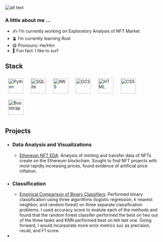 ![alt text](https://raw.github.com/chrisnish4/chrisnish4/main/header.png?raw=true)

### A little about me ...

- :writing_hand: I’m currently working on Exploratory Analysis of NFT Market
- :potted_plant: I’m currently learning Rust
- 😄 Pronouns: He/Him
- :ocean: Fun fact: I like to surf 

## Stack
<div align='left'>
<img style='margin:10px' src='https://profilinator.rishav.dev/skills-assets/python-original.svg' alt='Python' height='50' /> 
<img style='margin:10px' src='https://www.pinpng.com/pngs/m/561-5614152_sqlite-square-icon-sqlite-logo-hd-png-download.png' alt='SQLite' height='50' /> 
<img style='margin:10px' src='https://profilinator.rishav.dev/skills-assets/amazonwebservices-original-wordmark.svg' alt='AWS' height='50' />
<img style='margin:10px' src='https://profilinator.rishav.dev/skills-assets/google_cloud-icon.svg' alt='GCS' height='50' />
<img style='margin:10px' src='https://profilinator.rishav.dev/skills-assets/html5-original-wordmark.svg' alt='HTML' height='50' />
<img style='margin:10px' src='https://profilinator.rishav.dev/skills-assets/css3-original-wordmark.svg' alt='CSS' height='50' />
<img style='margin:10px' src='https://profilinator.rishav.dev/skills-assets/bootstrap-plain.svg' alt='Bootstrap' height='50' />
</div>

## Projects
- ### Data Analysis and Visualizations 
  - [Ethereum NFT EDA](https://github.com/chrisnish4/ethereum_NFT_EDA): Analysis of minting and transfer data of NFTs create on the Ethereum blockchain. Sought to find NFT projects with most rapidly increasing prices, found evidence of artificial price inflation.

- ### Classification 
  - [Empirical Comparison of Binary Classifiers](https://github.com/chrisnish4/Empirical-Comparison-Supervised-Learning-): Performed binary classification using three algorithms (logistic regression, k nearest neighbor, and random forest) on three separate classification problems. I used accuracy score to evalute each of the methods and found that the random forest classifer performed the best on two out of the three tasks and KNN performed best on teh last one. Going forward, I would incorporate more error metrics suc as precision, recall, and F1 score.

- 

<!--
**chrisnish4/chrisnish4** is a ✨ _special_ ✨ repository because its `README.md` (this file) appears on your GitHub profile.

Here are some ideas to get you started:

- 🔭 I’m currently working on Exploratory Analysis of NFT Market
- 🌱 I’m currently learning Rust
- 👯 I’m looking to collaborate on ...
- 🤔 I’m looking for help with ...
- 💬 Ask me about ...
- 📫 How to reach me: ...
- 😄 Pronouns: He/Him
- ⚡ Fun fact: ...
-->
